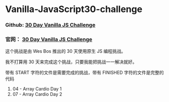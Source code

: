 # Vanilla-JavaScript30-challenge

### Github: [30 Day Vanilla JS Challenge](https://github.com/wesbos/JavaScript30)

### 官网： [30 Day Vanilla JS Challenge](javascript30.com)

这个挑战是由 Wes Bos 推出的 30 天使用原生 JS 编程挑战。

我不打算用 30 天来完成这个挑战，只要我能把挑战一一解决就好。

带有 START 字符的文件是需要完成的挑战，带有 FINISHED 字符的文件是完整的代码


1. 04 - Array Cardio Day 1
2. 07 - Array Cardio Day 2